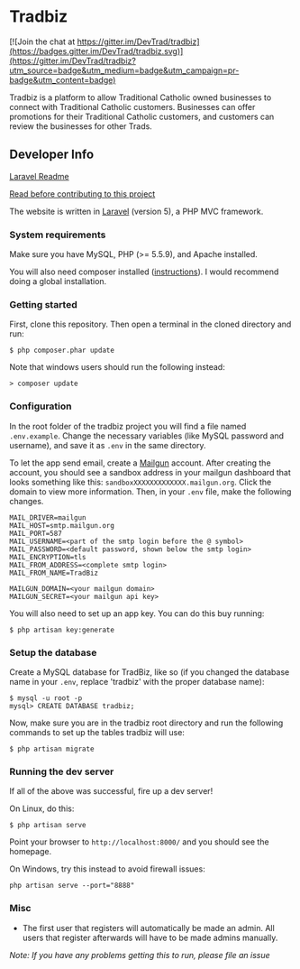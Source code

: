 # Tradbiz

[![Join the chat at https://gitter.im/DevTrad/tradbiz](https://badges.gitter.im/DevTrad/tradbiz.svg)](https://gitter.im/DevTrad/tradbiz?utm_source=badge&utm_medium=badge&utm_campaign=pr-badge&utm_content=badge)

Tradbiz is a platform to allow Traditional Catholic owned businesses to connect with Traditional Catholic customers. Businesses can offer promotions for their Traditional Catholic customers, and customers can review the businesses for other Trads.

## Developer Info

[Laravel Readme](LARAVEL-README.md)

[Read before contributing to this project](CONTRIBUTING.md)

The website is written in [Laravel](http://laravel.com/) (version 5), a PHP MVC framework.


### System requirements

Make sure you have MySQL, PHP (>= 5.5.9), and Apache installed.

You will also need composer installed ([instructions](https://getcomposer.org/download/)). I would recommend doing a global installation.

### Getting started

First, clone this repository. Then open a terminal in the cloned directory and run:

```
$ php composer.phar update
```

Note that windows users should run the following instead:

```
> composer update
```

### Configuration

In the root folder of the tradbiz project you will find a file named `.env.example`. Change the necessary variables (like MySQL password and username), and save it as `.env` in the same directory.

To let the app send email, create a [Mailgun](http://mailgun.com/) account. After creating the account, you should see a sandbox address in your mailgun dashboard that looks something like this: `sandboxXXXXXXXXXXXXX.mailgun.org`. Click the domain to view more information. Then, in your `.env` file, make the following changes.

```
MAIL_DRIVER=mailgun
MAIL_HOST=smtp.mailgun.org
MAIL_PORT=587
MAIL_USERNAME=<part of the smtp login before the @ symbol>
MAIL_PASSWORD=<default password, shown below the smtp login>
MAIL_ENCRYPTION=tls
MAIL_FROM_ADDRESS=<complete smtp login>
MAIL_FROM_NAME=TradBiz

MAILGUN_DOMAIN=<your mailgun domain>
MAILGUN_SECRET=<your mailgun api key>
```

You will also need to set up an app key. You can do this buy running:

```
$ php artisan key:generate
```

### Setup the database

Create a MySQL database for TradBiz, like so (if you changed the database name in your `.env`, replace 'tradbiz' with the proper database name):

```
$ mysql -u root -p
mysql> CREATE DATABASE tradbiz;
```

Now, make sure you are in the tradbiz root directory and run the following commands to set up the tables tradbiz will use:

```
$ php artisan migrate
```

### Running the dev server

If all of the above was successful, fire up a dev server!

On Linux, do this:

```
$ php artisan serve
```

Point your browser to `http://localhost:8000/` and you should see the homepage.

On Windows, try this instead to avoid firewall issues:

```
php artisan serve --port="8888"
```

### Misc

* The first user that registers will automatically be made an admin. All users that register afterwards will have to be made admins manually.

_Note: If you have any problems getting this to run, please file an issue_
